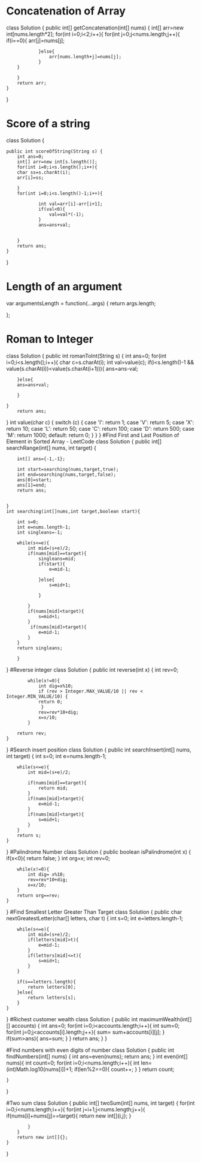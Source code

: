# Concatenation of Array
class Solution {
    public int[] getConcatenation(int[] nums) {
        int[] arr=new int[nums.length*2];
        for(int i=0;i<2;i++){
            for(int j=0;j<nums.length;j++){
                if(i==0){
                arr[j]=nums[j];

                }else{
                    arr[nums.length+j]=nums[j];
                }
        }
        
        }
        return arr;
    }
}
# Score of a string
class Solution {

    public int scoreOfString(String s) {
        int ans=0;
        int[] arr=new int[s.length()];
        for(int i=0;i<s.length();i++){
        char ss=s.charAt(i);
        arr[i]=ss;

        }
        for(int i=0;i<s.length()-1;i++){

                int val=arr[i]-arr[i+1];
                if(val<0){
                    val=val*(-1);
                }
                ans=ans+val;
             

        }
        return ans;
    }
}
# Length of an argument
var argumentsLength = function(...args) {
        return args.length;

    
};
# Roman to Integer
class Solution {
    public int romanToInt(String s) {
    int ans=0;
    for(int i=0;i<s.length();i++){
        char c=s.charAt(i);
        int val=value(c);
        if(i<s.length()-1 && value(s.charAt(i))<value(s.charAt(i+1))){
            ans=ans-val;

        }else{
        ans=ans+val;

        }
 
    }
        return ans;
   }
   int value(char c) {
    switch (c) {
        case 'I': return 1;
        case 'V': return 5;
        case 'X': return 10;
        case 'L': return 50;
        case 'C': return 100;
        case 'D': return 500;
        case 'M': return 1000;
        default: return 0;
    }
}
}
#Find First and Last Position of Element in Sorted Array - LeetCode
class Solution {
    public int[] searchRange(int[] nums, int target) {

        int[] ans={-1,-1};

        int start=searching(nums,target,true);
        int end=searching(nums,target,false);
        ans[0]=start;
        ans[1]=end;
        return ans;
        
        
    }
    int searching(int[]nums,int target,boolean start){

        int s=0;
        int e=nums.length-1;
        int singleans=-1;

        while(s<=e){
            int mid=(s+e)/2;
            if(nums[mid]==target){
                singleans=mid;
                if(start){
                    e=mid-1;

                }else{
                    s=mid+1;

                }

            }
            if(nums[mid]<target){
                s=mid+1;
            }
             if(nums[mid]>target){
                e=mid-1;
            }
        }
        return singleans;

        }
}
#Reverse integer
class Solution {
    public int reverse(int x) {
        int rev=0;
       
            while(x!=0){
                int dig=x%10;
                if (rev > Integer.MAX_VALUE/10 || rev < Integer.MIN_VALUE/10) {
                return 0; 
                 }
                rev=rev*10+dig;
                x=x/10;
            }
        
        return rev;
    }
}
#Search insert position
class Solution {
    public int searchInsert(int[] nums, int target) {
        int s=0;
        int e=nums.length-1;

        while(s<=e){
            int mid=(s+e)/2;

            if(nums[mid]==target){
                return mid;
            }
            if(nums[mid]>target){
                e=mid-1;
            }
            if(nums[mid]<target){
                s=mid+1;
            }
        }
        return s;
    }
}
#Palindrome Number
class Solution {
    public boolean isPalindrome(int x) {
        if(x<0){
            return false;
        }
        int org=x;
        int rev=0;

        while(x!=0){
            int dig= x%10;
            rev=rev*10+dig;
            x=x/10;
        }
        return org==rev;
    }
}
#Find Smallest Letter Greater Than Target
class Solution {
    public char nextGreatestLetter(char[] letters, char t) {
        int s=0;
        int e=letters.length-1;

        while(s<=e){
            int mid=(s+e)/2;
            if(letters[mid]>t){
                e=mid-1;
            }
            if(letters[mid]<=t){
                s=mid+1;
            }
        }

        if(s==letters.length){
            return letters[0];
        }else{
            return letters[s];
        }
    }
}
#Richest customer wealth
class Solution {
    public int maximumWealth(int[][] accounts) {
        int ans=0;
        for(int i=0;i<accounts.length;i++){
            int sum=0;
            for(int j=0;j<accounts[i].length;j++){
                sum= sum+accounts[i][j];
            }
            if(sum>ans){
                ans=sum;
            }
        }
        return ans;
    }
}

#Find numbers with even digits of number
class Solution {
    public int findNumbers(int[] nums) {
        int ans=even(nums);
        return ans;
    }
    int even(int[] nums){
        int count=0;
        for(int i=0;i<nums.length;i++){
            int len=(int)Math.log10(nums[i])+1;
            if(len%2==0){
                count++;
            }
        }
        return count;

    }
}

#Two sum
class Solution {
    public int[] twoSum(int[] nums, int target) {
        for(int i=0;i<nums.length;i++){
            for(int j=i+1;j<nums.length;j++){
                if(nums[i]+nums[j]==target){
                    return new int[]{i,j};
                }

            }
        }
        return new int[]{};
    }
}
        

        
    
